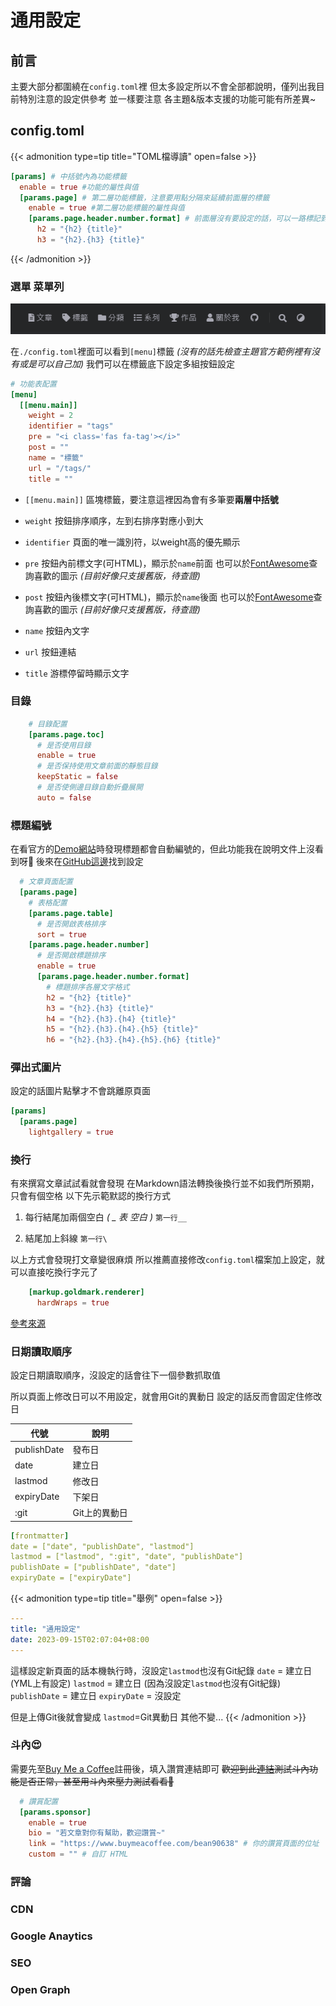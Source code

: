 # 通用設定

<!--more-->

## 前言

主要大部分都圍繞在`config.toml`裡
但太多設定所以不會全部都說明，僅列出我目前特別注意的設定供參考
並一樣要注意 各主題&版本支援的功能可能有所差異~
## config.toml

{{< admonition type=tip title="TOML檔導讀" open=false >}}

```toml
[params] # 中括號內為功能標籤
  enable = true #功能的屬性與值
  [params.page] # 第二層功能標籤，注意要用點分隔來延續前面層的標籤
    enable = true #第二層功能標籤的屬性與值
    [params.page.header.number.format] # 前面層沒有要設定的話，可以一路標記到要的那一層功能標籤
      h2 = "{h2} {title}"
      h3 = "{h2}.{h3} {title}"
```

{{< /admonition >}}

### 選單 菜單列

![](/20230917015627_Menu.png)

在`./config.toml`裡面可以看到`[menu]`標籤 *(沒有的話先檢查主題官方範例裡有沒有或是可以自己加)*
我們可以在標籤底下設定多組按鈕設定
```toml {hl_lines=["3-10"]}
# 功能表配置
[menu]
  [[menu.main]]
    weight = 2
    identifier = "tags"
    pre = "<i class='fas fa-tag'></i>"
    post = ""
    name = "標籤"
    url = "/tags/"
    title = ""
```

* `[[menu.main]]`
區塊標籤，要注意這裡因為會有多筆要**兩層中括號**

* `weight` 
按鈕排序順序，左到右排序對應小到大

* `identifier`
頁面的唯一識別符，以weight高的優先顯示

* `pre`
按鈕內前標文字(可HTML)，顯示於`name`前面
也可以於[FontAwesome](https://fontawesome.com/v5/search)查詢喜歡的圖示 *(目前好像只支援舊版，待查證)*

* `post`
按鈕內後標文字(可HTML)，顯示於`name`後面
也可以於[FontAwesome](https://fontawesome.com/v5/search)查詢喜歡的圖示 *(目前好像只支援舊版，待查證)*

* `name`
按鈕內文字

* `url`
按鈕連結

* `title`
游標停留時顯示文字

### 目錄

```toml
    # 目錄配置
    [params.page.toc]
      # 是否使用目錄
      enable = true
      # 是否保持使用文章前面的靜態目錄
      keepStatic = false
      # 是否使側邊目錄自動折疊展開
      auto = false
```

### 標題編號

在看官方的[Demo網站](https://hugodoit.pages.dev/zh-cn/)時發現標題都會自動編號的，但此功能我在說明文件上沒看到呀🤔
後來在[GitHub這邊](https://github.com/HEIGE-PCloud/DoIt/blob/main/exampleSite/config/_default/params.toml#L223)找到設定

```toml
  # 文章頁面配置
  [params.page]
    # 表格配置
    [params.page.table]
      # 是否開啟表格排序
      sort = true
    [params.page.header.number]
      # 是否開啟標題排序
      enable = true
      [params.page.header.number.format]
        # 標題排序各層文字格式
        h2 = "{h2} {title}"
        h3 = "{h2}.{h3} {title}"
        h4 = "{h2}.{h3}.{h4} {title}"
        h5 = "{h2}.{h3}.{h4}.{h5} {title}"
        h6 = "{h2}.{h3}.{h4}.{h5}.{h6} {title}"
```

### 彈出式圖片
設定的話圖片點擊才不會跳離原頁面

```toml {hl_lines=["2-3"]}
[params]
  [params.page]
    lightgallery = true
```

### 換行

有來撰寫文章試試看就會發現
在Markdown語法轉換後換行並不如我們所預期，只會有個空格
以下先示範默認的換行方式

1. 每行結尾加兩個空白 *( _ 表 空白 )*
`第一行__`

2. 結尾加上斜線
`第一行\`

以上方式會發現打文章變很麻煩
所以推薦直接修改`config.toml`檔案加上設定，就可以直接吃換行字元了
```toml
    [markup.goldmark.renderer]
      hardWraps = true
```
[參考來源](https://www.bboy.app/2023/07/04/hugo%E6%8D%A2%E8%A1%8C/)

### 日期讀取順序

設定日期讀取順序，沒設定的話會往下一個參數抓取值

所以頁面上修改日可以不用設定，就會用Git的異動日
設定的話反而會固定住修改日

| 代號        | 說明          |
| ----------- | ------------- |
| publishDate | 發布日        |
| date        | 建立日        |
| lastmod     | 修改日        |
| expiryDate  | 下架日        |
| :git        | Git上的異動日 |

```yml
[frontmatter]
date = ["date", "publishDate", "lastmod"]
lastmod = ["lastmod", ":git", "date", "publishDate"]
publishDate = ["publishDate", "date"]
expiryDate = ["expiryDate"]
```

{{< admonition type=tip title="舉例" open=false >}}

```yml
---
title: "通用設定"
date: 2023-09-15T02:07:04+08:00
---
```

這樣設定新頁面的話本機執行時，沒設定`lastmod`也沒有Git紀錄
`date` = 建立日 (YML上有設定)
`lastmod` = 建立日 (因為沒設定`lastmod`也沒有Git紀錄)
`publishDate` = 建立日
`expiryDate` = 沒設定

但是上傳Git後就會變成
`lastmod`=Git異動日
其他不變...
{{< /admonition >}}

### 斗內😍

需要先至[Buy Me a Coffee](https://www.buymeacoffee.com)註冊後，填入讚賞連結即可
~~歡迎到此[連結](https://www.buymeacoffee.com/bean90638)測試斗內功能是否正常，甚至用斗內來壓力測試看看🤑~~

```toml
  # 讚賞配置
  [params.sponsor]
    enable = true
    bio = "若文章對你有幫助，歡迎讚賞~"
    link = "https://www.buymeacoffee.com/bean90638" # 你的讚賞頁面的位址
    custom = "" # 自訂 HTML
```

### 評論

<!-- 
`visitor` 閱讀數量
https://github.com/HEIGE-PCloud/DoIt/discussions/94 
-->

### CDN

### Google Anaytics

### SEO

### Open Graph

